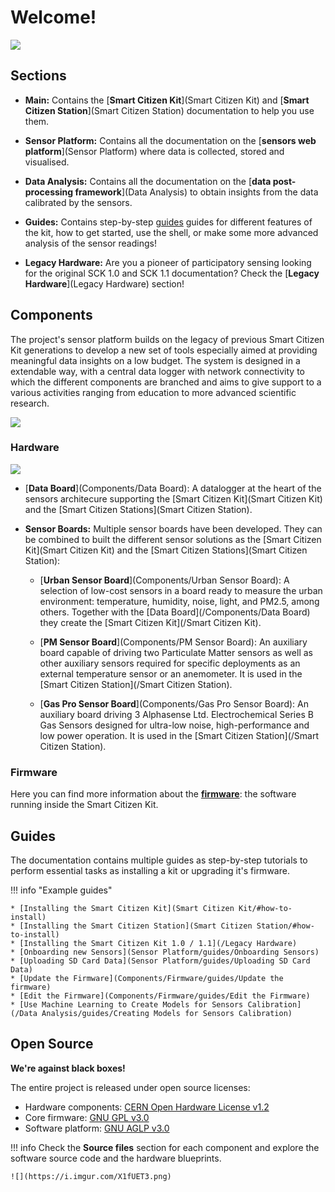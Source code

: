 Welcome!
========

![](https://i.imgur.com/cCbOxV6.jpg)

## Sections

* **Main:** Contains the [**Smart Citizen Kit**](Smart Citizen Kit) and [**Smart Citizen Station**](Smart Citizen Station) documentation to help you use them.

* **Sensor Platform:** Contains all the documentation on the [**sensors web platform**](Sensor Platform) where data is collected, stored and visualised.

* **Data Analysis:** Contains all the documentation on the [**data post-processing framework**](Data Analysis) to obtain insights from the data calibrated by the sensors.

* **Guides:** Contains step-by-step [guides](**Guides**) guides for different features of the kit, how to get started, use the shell, or make some more advanced analysis of the sensor readings!

* **Legacy Hardware:** Are you a pioneer of participatory sensing looking for the original SCK 1.0 and SCK 1.1 documentation? Check the [**Legacy Hardware**](Legacy Hardware) section!

## Components

The project's sensor platform builds on the legacy of previous Smart Citizen Kit generations to develop a new set of tools especially aimed at providing meaningful data insights on a low budget. The system is designed in a extendable way, with a central data logger with network connectivity to which the different components are branched and aims to give support to a various activities ranging from education to more advanced scientific research.

![](https://i.imgur.com/qTh4CpB.jpg)

### Hardware

![](https://i.imgur.com/4lPC9rA.png)

* [**Data Board**](Components/Data Board): A datalogger at the heart of the sensors architecure supporting the [Smart Citizen Kit](Smart Citizen Kit) and the [Smart Citizen Stations](Smart Citizen Station).

* **Sensor Boards:** Multiple sensor boards have been developed. They can be combined to built the different sensor solutions as the [Smart Citizen Kit](Smart Citizen Kit) and the [Smart Citizen Stations](Smart Citizen Station):

    * [**Urban Sensor Board**](Components/Urban Sensor Board): A selection of low-cost sensors in a board ready to measure the urban environment: temperature, humidity, noise, light, and PM2.5, among others. Together with the [Data Board](/Components/Data Board) they create the [Smart Citizen Kit](/Smart Citizen Kit).

    * [**PM Sensor Board**](Components/PM Sensor Board): An auxiliary board capable of driving two Particulate Matter sensors as well as other auxiliary sensors required for specific deployments as an external temperature sensor or an anemometer. It is used in the [Smart Citizen Station](/Smart Citizen Station).

    * [**Gas Pro Sensor Board**](Components/Gas Pro Sensor Board): An auxiliary board driving 3 Alphasense Ltd. Electrochemical Series B Gas Sensors designed for ultra-low noise, high-performance and low power operation. It is used in the [Smart Citizen Station](/Smart Citizen Station).

### Firmware

Here you can find more information about the [**firmware**](Components/Firmware): the software running inside the Smart Citizen Kit.

## Guides

The documentation contains multiple guides as step-by-step tutorials to perform essential tasks as installing a kit or upgrading it's firmware.

!!! info "Example guides"

    * [Installing the Smart Citizen Kit](Smart Citizen Kit/#how-to-install)
    * [Installing the Smart Citizen Station](Smart Citizen Station/#how-to-install)
    * [Installing the Smart Citizen Kit 1.0 / 1.1](/Legacy Hardware)
    * [Onboarding new Sensors](Sensor Platform/guides/Onboarding Sensors)
    * [Uploading SD Card Data](Sensor Platform/guides/Uploading SD Card Data)
    * [Update the Firmware](Components/Firmware/guides/Update the firmware)
    * [Edit the Firmware](Components/Firmware/guides/Edit the Firmware)
    * [Use Machine Learning to Create Models for Sensors Calibration](/Data Analysis/guides/Creating Models for Sensors Calibration)

## Open Source

**We're against black boxes!**

The entire project is released under open source licenses: 

* Hardware components: [CERN Open Hardware License v1.2](https://www.ohwr.org/licenses/cern-ohl/license_versions/v1.2)
* Core firmware: [GNU GPL v3.0](https://www.gnu.org/licenses/gpl-3.0.en.html)
* Software platform: [GNU AGLP v3.0](https://www.gnu.org/licenses/agpl-3.0.en.html)

!!! info
    Check the **Source files** section for each component and explore the software source code and the hardware blueprints.

    ![](https://i.imgur.com/X1fUET3.png)
